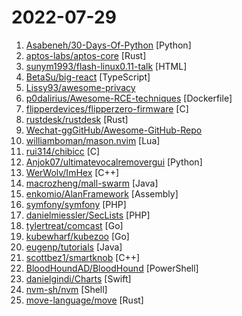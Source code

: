 # 2022-07-29

1. [Asabeneh/30-Days-Of-Python](https://github.com/Asabeneh/30-Days-Of-Python "30 days of Python programming challenge is a step-by-step guide to learn the Python programming language in 30 days. This challenge may take more than100 days, follow your own pace.") [Python]
2. [aptos-labs/aptos-core](https://github.com/aptos-labs/aptos-core "A layer 1 for everyone!") [Rust]
3. [sunym1993/flash-linux0.11-talk](https://github.com/sunym1993/flash-linux0.11-talk "你管这破玩意叫操作系统源码 — 像小说一样品读 Linux 0.11 核心代码") [HTML]
4. [BetaSu/big-react](https://github.com/BetaSu/big-react "跟着我，从0实现React18") [TypeScript]
5. [Lissy93/awesome-privacy](https://github.com/Lissy93/awesome-privacy "🦄 A curated list of privacy & security-focused software and services") 
6. [p0dalirius/Awesome-RCE-techniques](https://github.com/p0dalirius/Awesome-RCE-techniques "Awesome list of step by step techniques to achieve Remote Code Execution on various apps!") [Dockerfile]
7. [flipperdevices/flipperzero-firmware](https://github.com/flipperdevices/flipperzero-firmware "Flipper Zero firmware source code") [C]
8. [rustdesk/rustdesk](https://github.com/rustdesk/rustdesk "Open source virtual / remote desktop infrastructure for everyone! The open source TeamViewer alternative. Display and control your PC and Android devices from anywhere at anytime.") [Rust]
9. [Wechat-ggGitHub/Awesome-GitHub-Repo](https://github.com/Wechat-ggGitHub/Awesome-GitHub-Repo "收集整理 GitHub 上高质量、有趣的开源项目。") 
10. [williamboman/mason.nvim](https://github.com/williamboman/mason.nvim "Portable package manager for Neovim that runs everywhere Neovim runs. Easily install and manage LSP servers, DAP servers, linters, and formatters.") [Lua]
11. [rui314/chibicc](https://github.com/rui314/chibicc "A small C compiler") [C]
12. [Anjok07/ultimatevocalremovergui](https://github.com/Anjok07/ultimatevocalremovergui "GUI for a Vocal Remover that uses Deep Neural Networks.") [Python]
13. [WerWolv/ImHex](https://github.com/WerWolv/ImHex "🔍 A Hex Editor for Reverse Engineers, Programmers and people who value their retinas when working at 3 AM.") [C++]
14. [macrozheng/mall-swarm](https://github.com/macrozheng/mall-swarm "mall-swarm是一套微服务商城系统，采用了 Spring Cloud 2021 & Alibaba、Spring Boot 2.7、Oauth2、MyBatis、Docker、Elasticsearch、Kubernetes等核心技术，同时提供了基于Vue的管理后台方便快速搭建系统。mall-swarm在电商业务的基础集成了注册中心、配置中心、监控中心、网关等系统功能。文档齐全，附带全套Spring Cloud教程。") [Java]
15. [enkomio/AlanFramework](https://github.com/enkomio/AlanFramework "A C2 post-exploitation framework") [Assembly]
16. [symfony/symfony](https://github.com/symfony/symfony "The Symfony PHP framework") [PHP]
17. [danielmiessler/SecLists](https://github.com/danielmiessler/SecLists "SecLists is the security tester's companion. It's a collection of multiple types of lists used during security assessments, collected in one place. List types include usernames, passwords, URLs, sensitive data patterns, fuzzing payloads, web shells, and many more.") [PHP]
18. [tylertreat/comcast](https://github.com/tylertreat/comcast "Simulating shitty network connections so you can build better systems.") [Go]
19. [kubewharf/kubezoo](https://github.com/kubewharf/kubezoo "a lightweight kubernetes multi-tenancy gateway") [Go]
20. [eugenp/tutorials](https://github.com/eugenp/tutorials "Just Announced - Learn Spring Security OAuth:") [Java]
21. [scottbez1/smartknob](https://github.com/scottbez1/smartknob "Haptic input knob with software-defined endstops and virtual detents") [C++]
22. [BloodHoundAD/BloodHound](https://github.com/BloodHoundAD/BloodHound "Six Degrees of Domain Admin") [PowerShell]
23. [danielgindi/Charts](https://github.com/danielgindi/Charts "Beautiful charts for iOS/tvOS/OSX! The Apple side of the crossplatform MPAndroidChart.") [Swift]
24. [nvm-sh/nvm](https://github.com/nvm-sh/nvm "Node Version Manager - POSIX-compliant bash script to manage multiple active node.js versions") [Shell]
25. [move-language/move](https://github.com/move-language/move "") [Rust]
